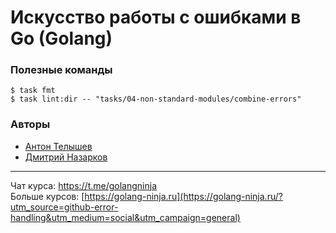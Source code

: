 # Искусство работы с ошибками в Go (Golang)

### Полезные команды

```
$ task fmt
$ task lint:dir -- "tasks/04-non-standard-modules/combine-errors" 
```

### Авторы
- [Антон Телышев](https://github.com/Antonboom)
- [Дмитрий Назарков](https://github.com/MysterySuperhero)

---

Чат курса: https://t.me/golangninja <br>
Больше курсов: [https://golang-ninja.ru](https://golang-ninja.ru/?utm_source=github-error-handling&utm_medium=social&utm_campaign=general)
